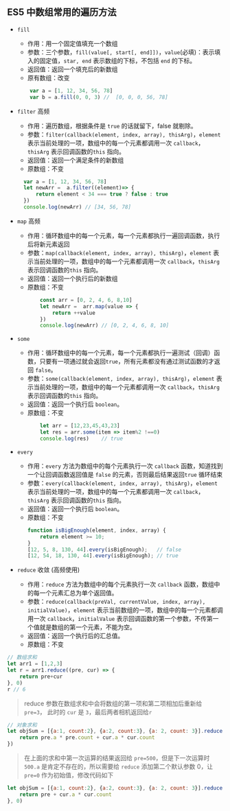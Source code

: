## ES5 中数组常用的遍历方法
* `fill`
    - 作用：用一个固定值填充一个数组
    - 参数：三个参数，`fill(value[, start[, end]])`，`value`(必填)：表示填入的固定值，`star, end` 表示数组的下标，不包括 `end` 的下标。
    - 返回值：返回一个填充后的新数组
    - 原有数组：改变
    ``` js
        var a = [1, 12, 34, 56, 78]
        var b = a.fill(0, 0, 3) //  [0, 0, 0, 56, 78]
    ```

* `filter` 高频
  - 作用：遍历数组，根据条件是 `true` 的话就留下，false 就剔除。
  - 参数：`filter(callback(element, index, array), thisArg)`，`element` 表示当前处理的一项，数组中的每一个元素都调用一次 `callback`，`thisArg` 表示回调函数的`this` 指向。
  - 返回值：返回一个满足条件的新数组
  - 原数组：不变
  ``` js
    var a = [1, 12, 34, 56, 78]
    let newArr =  a.filter((element)=> {
        return element < 34 === true ? false : true
    })
    console.log(newArr) // [34, 56, 78]
  ```

* `map` 高频
  - 作用：循环数组中的每一个元素，每一个元素都执行一遍回调函数，执行后将新元素返回
  - 参数：`map(callback(element, index, array), thisArg)`，`element` 表示当前处理的一项，数组中的每一个元素都调用一次 `callback`，`thisArg` 表示回调函数的`this` 指向。
  - 返回值：返回一个执行后的新数组
  - 原数组：不变
    ``` js
        const arr = [0, 2, 4, 6, 8,10]
        let newArr =  arr.map(value => {
            return ++value
        })
        console.log(newArr) // [0, 2, 4, 6, 8, 10]
    ```
* `some` 
  - 作用：循环数组中的每一个元素，每一个元素都执行一遍测试（回调）函数，只要有一项通过就会返回`true`，所有元素都没有通过测试函数的才返回 `false`。
  - 参数：`some(callback(element, index, array), thisArg)`，`element` 表示当前处理的一项，数组中的每一个元素都调用一次 `callback`，`thisArg` 表示回调函数的`this` 指向。
  - 返回值：返回一个执行后 `boolean`。
  - 原数组：不变
    ``` js
        let arr = [12,23,45,43,23]
        let res = arr.some(item => item%2 !==0)
        console.log(res)    // true
    ```
* `every`
  - 作用：`every` 方法为数组中的每个元素执行一次 `callback` 函数，知道找到一个让回调函数返回值是 `false` 的元素，否则最后结果返回`true` 循环结束
  - 参数：`every(callback(element, index, array), thisArg)`，`element` 表示当前处理的一项，数组中的每一个元素都调用一次 `callback`，`thisArg` 表示回调函数的`this` 指向。
  - 返回值：返回一个执行后 `boolean`。
  - 原数组：不变
    ``` js
    function isBigEnough(element, index, array) {
        return element >= 10;
    }
    [12, 5, 8, 130, 44].every(isBigEnough);   // false
    [12, 54, 18, 130, 44].every(isBigEnough); // true
    ```


* `reduce` 收敛 (高频使用)
  - 作用：`reduce` 方法为数组中的每个元素执行一次 `callback` 函数，数组中的每一个元素汇总为单个返回值。
  - 参数：`reduce(callback(preVal, currentValue, index, array), initialValue)`，`element` 表示当前数组的一项，数组中的每一个元素都调用一次 `callback`，`initialValue` 表示回调函数的第一个参数，不传第一个值就是数组的第一个元素，不能为空。
  - 返回值：返回一个执行后的汇总值。
  - 原数组：不变
``` js
// 数组求和
let arr1 = [1,2,3]
let r = arr1.reduce((pre, cur) => {
    return pre+cur
}, 0)
r // 6
```
> reduce 参数在数组求和中会将数组的第一项和第二项相加后重新给 `pre=3`， 此时的 `cur` 是 `3`，最后两者相机返回给`r`

``` js
// 对象求和
let objSum = [{a:1, count:2}, {a:2, count:3}, {a: 2, count: 3}].reduce((pre, cur) => {
    return pre.a * pre.count + cur.a * cur.count
})
```
> 在上面的求和中第一次运算的结果返回给 `pre=500`，但是下一次运算时 `500.a` 是肯定不存在的，所以需要给 `reduce` 添加第二个默认参数 0，让 `pre=0` 作为初始值，修改代码如下
``` js
let objSum = [{a:1, count:2}, {a:2, count:3}, {a: 2, count: 3}].reduce((pre, cur) => {
    return pre + cur.a * cur.count
}, 0)
```




